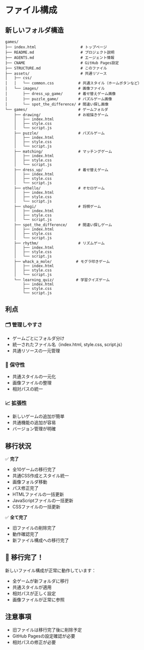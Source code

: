 # ファイル構成

## 新しいフォルダ構造

```
games/
├── index.html                    # トップページ
├── README.md                     # プロジェクト説明
├── AGENTS.md                     # エージェント情報
├── CNAME                         # GitHub Pages設定
├── STRUCTURE.md                  # このファイル
├── assets/                       # 共通リソース
│   ├── css/
│   │   └── common.css           # 共通スタイル（ホームボタンなど）
│   └── images/                  # 画像ファイル
│       ├── dress_up_game/       # 着せ替えゲーム画像
│       ├── puzzle_game/         # パズルゲーム画像
│       └── spot_the_difference/ # 間違い探し画像
└── games/                       # ゲームフォルダ
    ├── drawing/                 # お絵描きゲーム
    │   ├── index.html
    │   ├── style.css
    │   └── script.js
    ├── puzzle/                  # パズルゲーム
    │   ├── index.html
    │   ├── style.css
    │   └── script.js
    ├── matching/                # マッチングゲーム
    │   ├── index.html
    │   ├── style.css
    │   └── script.js
    ├── dress_up/                # 着せ替えゲーム
    │   ├── index.html
    │   ├── style.css
    │   └── script.js
    ├── othello/                 # オセロゲーム
    │   ├── index.html
    │   ├── style.css
    │   └── script.js
    ├── shogi/                   # 将棋ゲーム
    │   ├── index.html
    │   ├── style.css
    │   └── script.js
    ├── spot_the_difference/     # 間違い探しゲーム
    │   ├── index.html
    │   ├── style.css
    │   └── script.js
    ├── rhythm/                  # リズムゲーム
    │   ├── index.html
    │   ├── style.css
    │   └── script.js
    ├── whack_a_mole/           # モグラ叩きゲーム
    │   ├── index.html
    │   ├── style.css
    │   └── script.js
    └── learning_quiz/          # 学習クイズゲーム
        ├── index.html
        ├── style.css
        └── script.js
```

## 利点

### 🗂️ **管理しやすさ**
- ゲームごとにフォルダ分け
- 統一されたファイル名（index.html, style.css, script.js）
- 共通リソースの一元管理

### 🔧 **保守性**
- 共通スタイルの一元化
- 画像ファイルの整理
- 相対パスの統一

### 📈 **拡張性**
- 新しいゲームの追加が簡単
- 共通機能の追加が容易
- バージョン管理が明確

## 移行状況

✅ **完了**
- 全10ゲームの移行完了
- 共通CSS作成とスタイル統一
- 画像フォルダ移動
- パス修正完了
- HTMLファイルの一括更新
- JavaScriptファイルの一括更新
- CSSファイルの一括更新

✅ **全て完了**
- 旧ファイルの削除完了
- 動作確認完了
- 新ファイル構成への移行完了

## 🎉 **移行完了！**

新しいファイル構成が正常に動作しています：
- 全ゲームが新フォルダに移行
- 共通スタイルが適用
- 相対パスが正しく設定
- 画像ファイルが正常に参照

## 注意事項

- 旧ファイルは移行完了後に削除予定
- GitHub Pagesの設定確認が必要
- 相対パスの修正が必要